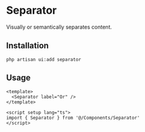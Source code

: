 # Separator

Visually or semantically separates content.

<ComponentPreview name="Separator" />

## Installation

```shell
php artisan ui:add separator
```

## Usage

```vue
<template>
  <Separator label="Or" />
</template>

<script setup lang="ts">
import { Separator } from '@/Components/Separator'
</script>
```
